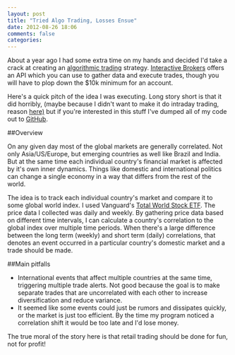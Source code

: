 ```yaml
---
layout: post
title: "Tried Algo Trading, Losses Ensue"
date: 2012-08-26 18:06
comments: false
categories: 
---
```

About a year ago I had some extra time on my hands and decided I'd take a crack at creating an [algorithmic trading](http://en.wikipedia.org/wiki/Algorithmic_trading) strategy.  [Interactive Brokers](http://individuals.interactivebrokers.com/en/main.php) offers an API which you can use to gather data and execute trades, though you will have to plop down the $10k minimum for an account.

Here's a quick pitch of the idea I was executing.  Long story short is that it did horribly, (maybe because I didn't want to make it do intraday trading, reason [here)](http://blogs.wsj.com/marketbeat/2012/08/02/knight-capital-trading-error-cost-firm-440-million/) but if you're interested in this stuff I've dumped all of my code out to [GitHub](https://github.com/kwangbkim/IBAlgoTrader).  

##Overview

On any given day most of the global markets are generally correlated.  Not only Asia/US/Europe, but emerging countries as well like Brazil and India.  But at the same time each individual country's financial market is affected by it's own inner dynamics.  Things like domestic and international politics can change a single economy in a way that differs from the rest of the world.

The idea is to track each individual country's market and compare it to some global world index.  I used Vanguard's [Total World Stock ETF](https://personal.vanguard.com/us/funds/snapshot?FundId=3141&FundIntExt=INT).  The price data I collected was daily and weekly.  By gathering price data based on different time intervals, I can calculate a country's correlation to the global index over multiple time periods.  When there's a large difference between the long term (weekly) and short term (daily) correlations, that denotes an event occurred in a particular country's domestic market and a trade should be made.

##Main pitfalls

* 	International events that affect multiple countries at the same time, triggering multiple trade alerts.  Not good because the goal is to make separate trades that are uncorrelated with each other to increase diversification and reduce variance.
*	It seemed like some events could just be rumors and dissipates quickly, or the market is just too efficient.  By the time my program noticed a correlation shift it would be too late and I'd lose money.

The true moral of the story here is that retail trading should be done for fun, not for profit!

